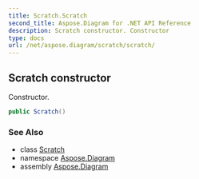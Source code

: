 ```yaml
---
title: Scratch.Scratch
second_title: Aspose.Diagram for .NET API Reference
description: Scratch constructor. Constructor
type: docs
url: /net/aspose.diagram/scratch/scratch/
---
```

## Scratch constructor

Constructor.

```csharp
public Scratch()
```

### See Also

* class [Scratch](../)
* namespace [Aspose.Diagram](../../scratch/)
* assembly [Aspose.Diagram](../../../)


